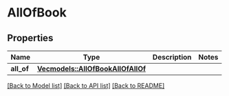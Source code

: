 # AllOfBook

## Properties

Name | Type | Description | Notes
------------ | ------------- | ------------- | -------------
**all_of** | [**Vec<models::AllOfBookAllOfAllOf>**](AllOfBook_allOf_allOf.md) |  | 

[[Back to Model list]](../README.md#documentation-for-models) [[Back to API list]](../README.md#documentation-for-api-endpoints) [[Back to README]](../README.md)


